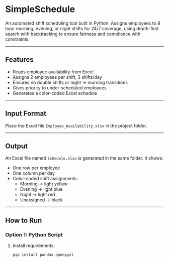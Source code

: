 # SimpleSchedule
An automated shift scheduling tool built in Python. Assigns employees to 8 hour morning, evening, or night shifts for 24/7 coverage, using depth-first search with backtracking to ensure fairness and compliance with constraints.

---

## Features

- Reads employee availability from Excel
- Assigns 2 employees per shift, 3 shifts/day
- Ensures no double shifts or night → morning transitions
- Gives priority to under-scheduled employees
- Generates a color-coded Excel schedule

---

## Input Format

Place the Excel file `Employee_Availability.xlsx` in the project folder.

---

## Output

An Excel file named `Schedule.xlsx` is generated in the same folder. It shows:
- One row per employee
- One column per day
- Color-coded shift assignments:
  - Morning → light yellow
  - Evening → light blue
  - Night → light red
  - Unassigned → black

---

## How to Run

### Option 1: Python Script
1. Install requirements:
   ```bash
   pip install pandas openpyxl
